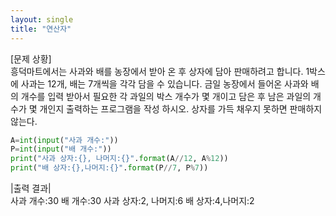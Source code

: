 ```yaml
---
layout: single
title: "연산자"
---
```


[문제 상황]  
흥덕마트에서는 사과와 배를 농장에서 받아 온 후 상자에 담아 판매하려고 합니다. 1박스에 사과는 12개, 배는 7개씩을 각각 담을 수 있습니다. 금일 농장에서 들어온 사과와 배의 개수를 입력 받아서 필요한 각 과일의 박스 개수가 몇 개이고 담은 후 남은 과일의 개수가 몇 개인지 출력하는 프로그램을 작성 하시오. 상자를 가득 채우지 못하면 판매하지 않는다.

~~~python
A=int(input("사과 개수:"))
P=int(input("배 개수:"))
print("사과 상자:{}, 나머지:{}".format(A//12, A%12))
print("배 상자:{},나머지:{}".format(P//7, P%7))
~~~

|출력 결과|  
사과 개수:30
배 개수:30
사과 상자:2, 나머지:6
배 상자:4,나머지:2


